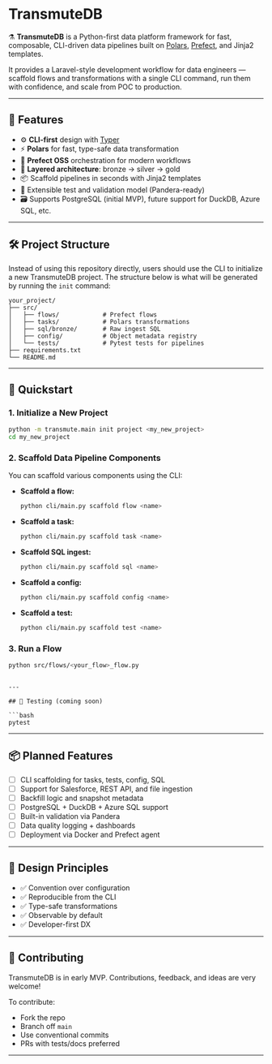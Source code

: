 
# TransmuteDB

⚗️ **TransmuteDB** is a Python-first data platform framework for fast, composable, CLI-driven data pipelines built on [Polars](https://www.pola.rs/), [Prefect](https://docs.prefect.io/), and Jinja2 templates.

It provides a Laravel-style development workflow for data engineers — scaffold flows and transformations with a single CLI command, run them with confidence, and scale from POC to production.

---

## 🚀 Features

- ⚙️ **CLI-first** design with [Typer](https://typer.tiangolo.com/)
- ⚡ **Polars** for fast, type-safe data transformation
- 🧬 **Prefect OSS** orchestration for modern workflows
- 🧱 **Layered architecture**: bronze → silver → gold
- 📦 Scaffold pipelines in seconds with Jinja2 templates
- 🧪 Extensible test and validation model (Pandera-ready)
- 🗃️ Supports PostgreSQL (initial MVP), future support for DuckDB, Azure SQL, etc.

---

## 🛠️ Project Structure

Instead of using this repository directly, users should use the CLI to initialize a new TransmuteDB project. The structure below is what will be generated by running the `init` command:

```
your_project/
├── src/
│   ├── flows/            # Prefect flows
│   ├── tasks/            # Polars transformations
│   ├── sql/bronze/       # Raw ingest SQL
│   ├── config/           # Object metadata registry
│   └── tests/            # Pytest tests for pipelines
├── requirements.txt
└── README.md
```

---

## 🔧 Quickstart

### 1. Initialize a New Project

```bash
python -m transmute.main init project <my_new_project>
cd my_new_project
```

### 2. Scaffold Data Pipeline Components

You can scaffold various components using the CLI:

- **Scaffold a flow:**

  ```bash
  python cli/main.py scaffold flow <name>
  ```

- **Scaffold a task:**

  ```bash
  python cli/main.py scaffold task <name>
  ```

- **Scaffold SQL ingest:**

  ```bash
  python cli/main.py scaffold sql <name>
  ```

- **Scaffold a config:**

  ```bash
  python cli/main.py scaffold config <name>
  ```

- **Scaffold a test:**

  ```bash
  python cli/main.py scaffold test <name>
  ```

### 3. Run a Flow

```bash
python src/flows/<your_flow>_flow.py
```
```

---

## 🧪 Testing (coming soon)

```bash
pytest
```

---

## 📦 Planned Features

- [ ] CLI scaffolding for tasks, tests, config, SQL
- [ ] Support for Salesforce, REST API, and file ingestion
- [ ] Backfill logic and snapshot metadata
- [ ] PostgreSQL + DuckDB + Azure SQL support
- [ ] Built-in validation via Pandera
- [ ] Data quality logging + dashboards
- [ ] Deployment via Docker and Prefect agent

---

## 🧠 Design Principles

- ✅ Convention over configuration
- ✅ Reproducible from the CLI
- ✅ Type-safe transformations
- ✅ Observable by default
- ✅ Developer-first DX

---

## 💬 Contributing

TransmuteDB is in early MVP. Contributions, feedback, and ideas are very welcome!

To contribute:
- Fork the repo
- Branch off `main`
- Use conventional commits
- PRs with tests/docs preferred

---
